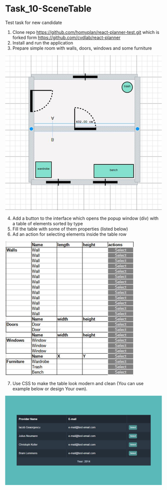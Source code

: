 # Task_10-SceneTable
Test task for new candidate

1. Clone repo https://github.com/homyplan/react-planner-test.git which is forked form https://github.com/cvdlab/react-planner
2. Install and run the application
3. Prepare simple room with walls, doors, windows and some furniture

![Simple room](SimpleRoom2.JPG)

4. Add a button to the interface which opens the popup window (div) with a table of elements sorted by type
5. Fill the table with some of them properties (listed below)
6. Ad an action for selecting elements inside the table row

![Table](Table.JPG)

7. Use CSS to make the table look modern and clean (You can use example below or design Your own).

![CSS example](responsive-table-detail-view-1.png)
